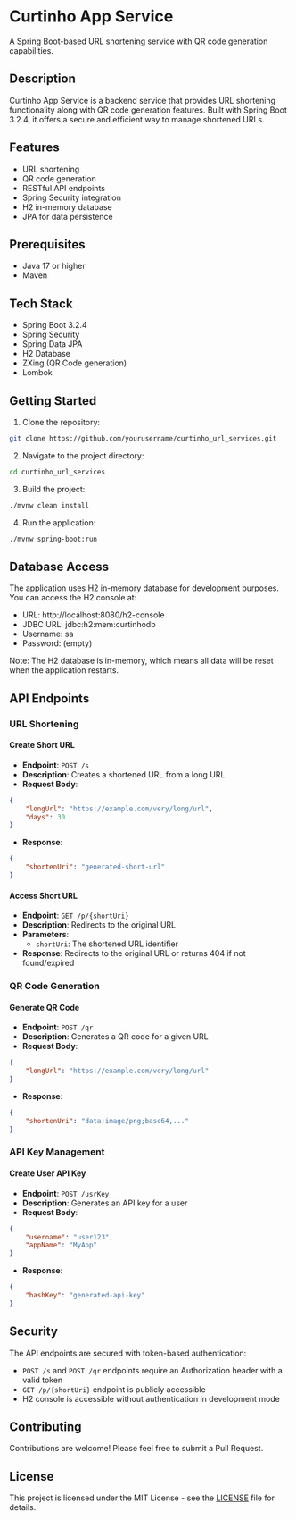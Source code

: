 # Curtinho App Service

A Spring Boot-based URL shortening service with QR code generation capabilities.

## Description

Curtinho App Service is a backend service that provides URL shortening functionality along with QR code generation features. Built with Spring Boot 3.2.4, it offers a secure and efficient way to manage shortened URLs.

## Features

- URL shortening
- QR code generation
- RESTful API endpoints
- Spring Security integration
- H2 in-memory database
- JPA for data persistence

## Prerequisites

- Java 17 or higher
- Maven

## Tech Stack

- Spring Boot 3.2.4
- Spring Security
- Spring Data JPA
- H2 Database
- ZXing (QR Code generation)
- Lombok

## Getting Started

1. Clone the repository:
```bash
git clone https://github.com/yourusername/curtinho_url_services.git
```

2. Navigate to the project directory:
```bash
cd curtinho_url_services
```

3. Build the project:
```bash
./mvnw clean install
```

4. Run the application:
```bash
./mvnw spring-boot:run
```

## Database Access

The application uses H2 in-memory database for development purposes. You can access the H2 console at:
- URL: http://localhost:8080/h2-console
- JDBC URL: jdbc:h2:mem:curtinhodb
- Username: sa
- Password: (empty)

Note: The H2 database is in-memory, which means all data will be reset when the application restarts.

## API Endpoints

### URL Shortening

#### Create Short URL
- **Endpoint**: `POST /s`
- **Description**: Creates a shortened URL from a long URL
- **Request Body**:
```json
{
    "longUrl": "https://example.com/very/long/url",
    "days": 30
}
```
- **Response**: 
```json
{
    "shortenUri": "generated-short-url"
}
```

#### Access Short URL
- **Endpoint**: `GET /p/{shortUri}`
- **Description**: Redirects to the original URL
- **Parameters**: 
  - `shortUri`: The shortened URL identifier
- **Response**: Redirects to the original URL or returns 404 if not found/expired

### QR Code Generation

#### Generate QR Code
- **Endpoint**: `POST /qr`
- **Description**: Generates a QR code for a given URL
- **Request Body**:
```json
{
    "longUrl": "https://example.com/very/long/url"
}
```
- **Response**: 
```json
{
    "shortenUri": "data:image/png;base64,..."
}
```

### API Key Management

#### Create User API Key
- **Endpoint**: `POST /usrKey`
- **Description**: Generates an API key for a user
- **Request Body**:
```json
{
    "username": "user123",
    "appName": "MyApp"
}
```
- **Response**: 
```json
{
    "hashKey": "generated-api-key"
}
```

## Security

The API endpoints are secured with token-based authentication:
- `POST /s` and `POST /qr` endpoints require an Authorization header with a valid token
- `GET /p/{shortUri}` endpoint is publicly accessible
- H2 console is accessible without authentication in development mode

## Contributing

Contributions are welcome! Please feel free to submit a Pull Request.

## License

This project is licensed under the MIT License - see the [LICENSE](LICENSE) file for details. 